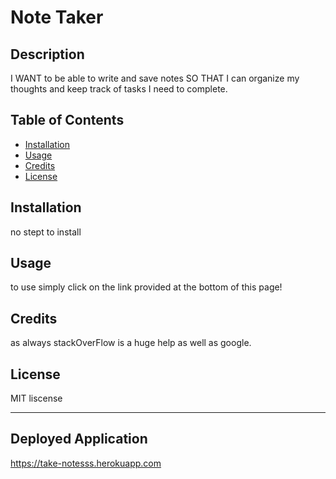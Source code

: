 # Note Taker

## Description

I WANT to be able to write and save notes
SO THAT I can organize my thoughts and keep track of tasks I need to complete.

## Table of Contents

- [Installation](#installation)
- [Usage](#usage)
- [Credits](#credits)
- [License](#license)

## Installation

no stept to install

## Usage

to use simply click on the link provided at the bottom of this page!

## Credits

as always stackOverFlow is a huge help as well as google.

## License

MIT liscense

---
## Deployed Application
https://take-notesss.herokuapp.com 
